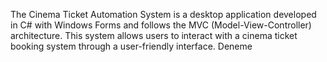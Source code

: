 The Cinema Ticket Automation System is a desktop application developed in C# with Windows Forms and follows the MVC (Model-View-Controller) architecture. 
This system allows users to interact with a cinema ticket booking system through a user-friendly interface.
Deneme